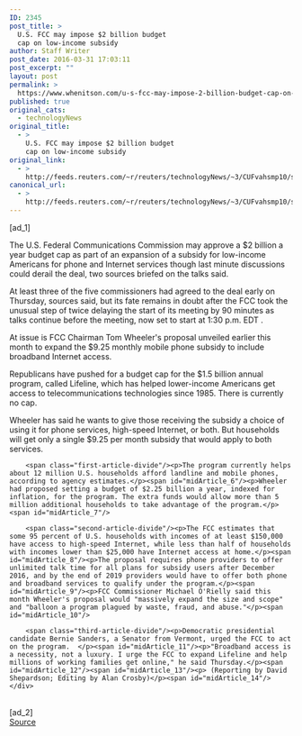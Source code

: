 ```yaml
---
ID: 2345
post_title: >
  U.S. FCC may impose $2 billion budget
  cap on low-income subsidy
author: Staff Writer
post_date: 2016-03-31 17:03:11
post_excerpt: ""
layout: post
permalink: >
  https://www.whenitson.com/u-s-fcc-may-impose-2-billion-budget-cap-on-low-income-subsidy/
published: true
original_cats:
  - technologyNews
original_title:
  - >
    U.S. FCC may impose $2 billion budget
    cap on low-income subsidy
original_link:
  - >
    http://feeds.reuters.com/~r/reuters/technologyNews/~3/CUFvahsmp10/story01.htm
canonical_url:
  - >
    http://feeds.reuters.com/~r/reuters/technologyNews/~3/CUFvahsmp10/story01.htm
---
```

 [ad_1]
<br><div id="articleText">
<span id="midArticle_start"/>

<span id="midArticle_0"/><span class="focusParagraph" readability="5"><p><span class="articleLocatio&lt;/span&gt;n">The U.S. Federal Communications Commission may approve a $2 billion a year budget cap as part of an expansion of a subsidy for low-income Americans for phone and Internet services though last minute discussions could derail the deal, two sources briefed on the talks said.</span></p></span><span id="midArticle_1"/><p>At least three of the five commissioners had agreed to the deal early on Thursday, sources said, but its fate remains in doubt after the FCC took the unusual step of twice delaying the start of its meeting by 90 minutes as talks continue before the meeting, now set to start at 1:30 p.m. EDT .</p><span id="midArticle_2"/><p>At issue is FCC Chairman Tom Wheeler's proposal unveiled earlier this month to expand the $9.25 monthly mobile phone subsidy to include broadband Internet access.</p><span id="midArticle_3"/><p>Republicans have pushed for a budget cap for the $1.5 billion annual program, called Lifeline, which has helped lower-income Americans get access to telecommunications technologies since 1985. There is currently no cap. </p><span id="midArticle_4"/><p>Wheeler has said he wants to give those receiving the subsidy a choice of using it for phone services, high-speed Internet, or both. But households will get only a single $9.25 per month subsidy that would apply to both services. </p><span id="midArticle_5"/>
        
        <span class="first-article-divide"/><p>The program currently helps about 12 million U.S. households afford landline and mobile phones, according to agency estimates.</p><span id="midArticle_6"/><p>Wheeler had proposed setting a budget of $2.25 billion a year, indexed for inflation, for the program. The extra funds would allow more than 5 million additional households to take advantage of the program.</p><span id="midArticle_7"/>
        
        <span class="second-article-divide"/><p>The FCC estimates that some 95 percent of U.S. households with incomes of at least $150,000 have access to high-speed Internet, while less than half of households with incomes lower than $25,000 have Internet access at home.</p><span id="midArticle_8"/><p>The proposal requires phone providers to offer unlimited talk time for all plans for subsidy users after December 2016, and by the end of 2019 providers would have to offer both phone and broadband services to qualify under the program.</p><span id="midArticle_9"/><p>FCC Commissioner Michael O'Rielly said this month Wheeler's proposal would "massively expand the size and scope" and "balloon a program plagued by waste, fraud, and abuse."</p><span id="midArticle_10"/>
        
        <span class="third-article-divide"/><p>Democratic presidential candidate Bernie Sanders, a Senator from Vermont, urged the FCC to act on the program.  </p><span id="midArticle_11"/><p>"Broadband access is a necessity, not a luxury. I urge the FCC to expand Lifeline and help millions of working families get online," he said Thursday.</p><span id="midArticle_12"/><span id="midArticle_13"/><p> (Reporting by David Shepardson; Editing by Alan Crosby)</p><span id="midArticle_14"/></div>
<br>[ad_2]
<br><a href="http://feeds.reuters.com/~r/reuters/technologyNews/~3/CUFvahsmp10/story01.htm">Source </a>